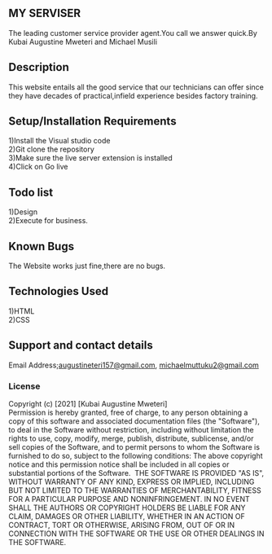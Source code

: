 ## MY SERVISER
The leading customer service provider agent.You call we answer quick.
​
By Kubai Augustine Mweteri and Michael Musili
​
## Description
This website entails all the good service that our technicians can offer since they have decades of practical,infield experience besides factory training.
## Setup/Installation Requirements
1)Install the Visual studio code<br>2)Git clone the repository<br>3)Make sure the live server extension is installed<br>4)Click on Go live
​
## Todo list
1)Design<br>2)Execute for business.
​
## Known Bugs
The Website works just fine,there are no bugs.
## Technologies Used
1)HTML <br>2)CSS
## Support and contact details
Email Address;augustineteri157@gmail.com, michaelmuttuku2@gmail.com
​
### License
Copyright (c) [2021] [Kubai Augustine Mweteri]<br>Permission is hereby granted, free of charge, to any person obtaining a copy of this software and associated documentation files (the "Software"), to deal in the Software without restriction, including without limitation the rights to use, copy, modify, merge, publish, distribute, sublicense, and/or sell copies of the Software, and to permit persons to whom the Software is furnished to do so, subject to the following conditions:
​
The above copyright notice and this permission notice shall be included in all copies or substantial portions of the Software.
​
THE SOFTWARE IS PROVIDED "AS IS", WITHOUT WARRANTY OF ANY KIND, EXPRESS OR IMPLIED, INCLUDING BUT NOT LIMITED TO THE WARRANTIES OF MERCHANTABILITY, FITNESS FOR A PARTICULAR PURPOSE AND NONINFRINGEMENT. IN NO EVENT SHALL THE AUTHORS OR COPYRIGHT HOLDERS BE LIABLE FOR ANY CLAIM, DAMAGES OR OTHER LIABILITY, WHETHER IN AN ACTION OF CONTRACT, TORT OR OTHERWISE, ARISING FROM, OUT OF OR IN CONNECTION WITH THE SOFTWARE OR THE USE OR OTHER DEALINGS IN THE SOFTWARE.
  
  
